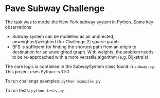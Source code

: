 Pave Subway Challenge
====================

The task was to model the New York subway system in Python. Some key observations:
+ Subway system can be modelled as an undirected, unweighted/weighted (for Challenge 2) sparse graph
+ BFS is sufficient for finding the shortest path from an origin to destination for an unweighted graph. With weights, the problem needs to be re-approached with a more versatile algorithm (e.g. Dijkstra's)

The core logic is contained in the SubwaySystem class found in `subway.py`. This project uses Python -v3.5.1.

To run challenge examples:
`python examples.py`

To run tests:
`python tests.py`
